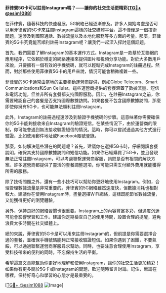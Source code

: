 **菲律賓5G卡可以註冊Instagram嗎？——讓你的社交生活更精彩[[TG💪+ @esim1088](https://t.me/s/esim1088)]**

在菲律賓，隨著科技的快速發展，5G網絡已經逐漸普及。許多人開始考慮是否可以用菲律賓的5G卡來註冊Instagram這樣的社交媒體平台。這不僅僅是一個技術問題，還涉及到國際通話、數據流量以及本地化服務等多方面的考量。那麼，菲律賓的5G卡究竟能否順利註冊Instagram呢？讓我們一起深入探討這個話題。

首先，我們需要了解Instagram的基本運作方式。Instagram是一款基於互聯網的應用程序，它依賴於穩定的網絡連接來提供圖片和視頻分享功能。對於大多數用戶來說，只要擁有一個有效的手機號碼，就可以輕鬆完成Instagram的註冊過程。然而，對於那些使用菲律賓5G卡的用戶來說，情況可能會稍微複雜一些。

菲律賓的5G卡通常由當地的主要移動運營商提供，例如Globe Telecom、Smart Communications和Sun Cellular。這些運營商提供的套餐涵蓋了數據流量、短信和電話功能，但並非所有套餐都支持國際服務。因此，在註冊Instagram之前，你需要確認自己的套餐是否支持國際數據訪問。如果套餐不包含國際數據訪問，那麼即使你擁有5G卡，也可能無法順利註冊Instagram。

此外，Instagram的註冊過程還涉及到驗證手機號碼的步驟。這意味著你需要確保你的5G卡能夠接收來自Instagram的驗證短信。在某些情況下，由於運營商的限制，你可能會遇到無法接收驗證短信的情況。這時，你可以嘗試通過其他方式進行驗證，比如使用郵件地址或Facebook賬號登錄。

那麼，如何解決這些潛在的問題呢？首先，建議你在選擇5G卡時，仔細閱讀套餐說明，確保其支持國際數據訪問和短信功能。如果你已經購買了5G卡，並且發現無法正常註冊Instagram，可以考慮聯繫運營商客服，詢問是否有相關的解決方案。許多運營商都提供了靈活的套餐調整選項，你可能只需支付額外費用就能獲得所需的服務。

除了技術問題之外，還有一些小技巧可以幫助你更好地使用Instagram。例如，合理管理數據流量是非常重要的。菲律賓的5G網絡雖然速度快，但數據消耗也相對較大。建議你在使用Instagram時，盡量選擇WiFi網絡，這樣既能節省數據流量，又能獲得更好的瀏覽體驗。

另外，保持良好的網絡習慣也很重要。Instagram上的內容豐富多彩，但過度沉迷可能會影響學習和工作。建議你定期檢查自己的使用時間，設置合理的提醒，避免浪費太多時間在社交媒體上。

總的來說，菲律賓的5G卡是可以用來註冊Instagram的，但前提是你需要選擇合適的套餐，並確保手機號碼能夠正常接收驗證短信。如果你遇到了困難，不要氣餒，可以通過聯繫運營商客服尋求幫助。同時，也要注意合理使用Instagram，享受科技帶來的便利的同時，不忘保持生活的平衡。

希望這篇文章能幫助你更好地理解和使用Instagram，讓你的社交生活更加精彩！如果你有更多關於5G卡或Instagram的問題，歡迎隨時留言討論。記住，無論在哪裡，保持好奇心和學習的心態才是最重要的。

[[TG💪+ @esim1088](https://t.me/s/esim1088) ![Image](https://i.postimg.cc/4NQfJmqS/Snipaste-2025-05-13-00-14-12.png)]
